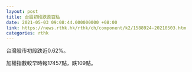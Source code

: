 ```yaml
---
layout: post
title: 台股初段跌逾百點
date: 2021-05-03 09:08:44.000000000 +08:00
link: https://news.rthk.hk/rthk/ch/component/k2/1588924-20210503.htm
categories: rthk
---
```


台灣股市初段跌近0.62%。

加權指數較早時報17457點，跌109點。
